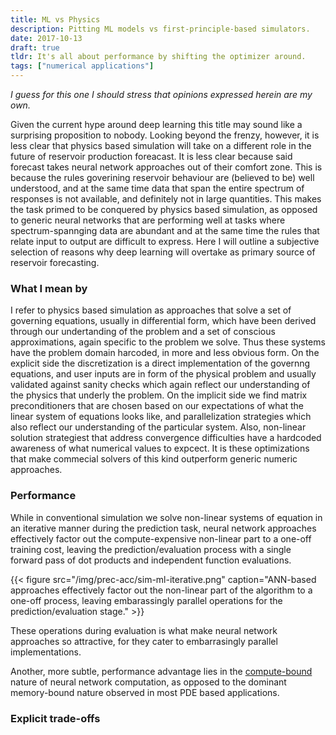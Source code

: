 ```yaml
---
title: ML vs Physics
description: Pitting ML models vs first-principle-based simulators.
date: 2017-10-13
draft: true
tldr: It's all about performance by shifting the optimizer around.
tags: ["numerical applications"]
---
```


*I guess for this one I should stress that opinions expressed herein are my own.*

Given the current hype around deep learning this title may sound like a surprising proposition to nobody. Looking beyond the frenzy, however, it is less clear that physics based simulation will take on a different role in the future of reservoir production foreacast. It is less clear because said forecast takes neural network approaches out of their comfort zone. This is because the rules goverining reservoir behaviour are (believed to be) well understood, and at the same time data that span the entire spectrum of responses is not available, and definitely not in large quantities. This makes the task primed to be conquered by physics based simulation, as opposed to generic neural networks that are performing well at tasks where spectrum-spannging data are abundant and at the same time the rules that relate input to output are difficult to express. Here I will outline a subjective selection of reasons why deep learning will overtake as primary source of reservoir forecasting.

### What I mean by

I refer to physics based simulation as approaches that solve a set of governing equations, usually in differential form, which have been derived through our undertanding of the problem and a set of conscious approximations, again specific to the problem we solve. Thus these systems have the problem domain harcoded, in more and less obvious form. On the explicit side the discretization is a direct implementation of the governng equations, and user inputs are in form of the physical problem and usually validated against sanity checks which again reflect our understanding of the physics that underly the problem. On the implicit side we find matrix preconditioners that are chosen based on our expectations of what the linear system of equations looks like, and parallelization strategies which also reflect our understanding of the particular system. Also, non-linear solution strategiest that address convergence difficulties have a hardcoded awareness of what numerical values to expcect. It is these optimizations that make commecial solvers of this kind outperform generic numeric approaches.

### Performance

While in conventional simulation we solve non-linear systems of equation in an iterative manner during the prediction task, neural network approaches effectively factor out the compute-expensive non-linear part to a one-off training cost, leaving the prediction/evaluation process with a single forward pass of dot products and independent function evaluations.

{{< figure src="/img/prec-acc/sim-ml-iterative.png" caption="ANN-based approaches effectively factor out the non-linear part of the algorithm to a one-off process, leaving embarassingly parallel operations for the prediction/evaluation stage." >}}

These operations during evaluation is what make neural network approaches so attractive, for they cater to embarrasingly parallel implementations.

Another, more subtle, performance advantage lies in the [compute-bound](https://medium.com/@culurciello/computation-and-memory-bandwidth-in-deep-neural-networks-16cbac63ebd5) nature of neural network computation, as opposed to the dominant memory-bound nature observed in most PDE based applications.

### Explicit trade-offs